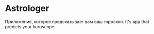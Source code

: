 # Astrologer
Приложение, которое предсказывает вам ваш гороскоп. It's app that predicts your horoscope.
